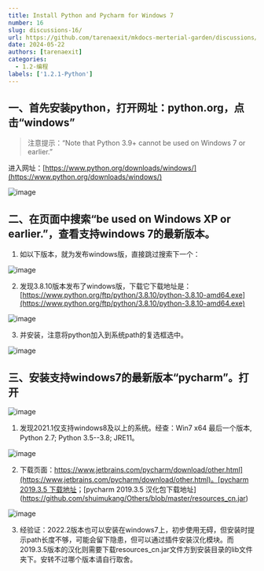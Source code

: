 ```yaml
---
title: Install Python and Pycharm for Windows 7
number: 16
slug: discussions-16/
url: https://github.com/tarenaexit/mkdocs-merterial-garden/discussions/16
date: 2024-05-22
authors: [tarenaexit]
categories: 
  - 1.2-编程
labels: ['1.2.1-Python']
---
```


## 一、首先安装python，打开网址：python.org，点击“windows”
> 注意提示：“Note that Python 3.9+ cannot be used on Windows 7 or earlier.”

进入网址：[https://www.python.org/downloads/windows/](https://www.python.org/downloads/windows/)

 ![image](https://cdn.ccsyue.com/picx-images-hosting/master/2024/05/image.6m3q8lpapw.webp)

## 二、在页面中搜索“be used on Windows XP or earlier.”，查看支持windows 7的最新版本。

1. 如以下版本，就为发布windows版，直接跳过搜索下一个：

![image](https://cdn.ccsyue.com/picx-images-hosting/master/2024/05/image.2ruypn7xem.webp) 

2. 发现3.8.10版本发布了windows版，下载它下载地址是：[https://www.python.org/ftp/python/3.8.10/python-3.8.10-amd64.exe](https://www.python.org/ftp/python/3.8.10/python-3.8.10-amd64.exe)
 
![image](https://cdn.ccsyue.com/picx-images-hosting/master/2024/05/image.4n7ji9kif9.webp)

3. 并安装，注意将python加入到系统path的复选框选中。

![image](https://cdn.ccsyue.com/picx-images-hosting/master/2024/05/image.13llsghxb1.webp)

## 三、安装支持windows7的最新版本“pycharm”。打开
 
![image](https://cdn.ccsyue.com/picx-images-hosting/master/2024/05/image.widx0vwsh.webp)

1. 发现2021.1仅支持windows8及以上的系统。经查：Win7 x64 最后一个版本, Python 2.7; Python 3.5--3.8; JRE11。
 
![image](https://cdn.ccsyue.com/picx-images-hosting/master/2024/05/image.9rj87jkvmi.webp)

2. 下载页面：[https://www.jetbrains.com/pycharm/download/other.html](https://www.jetbrains.com/pycharm/download/other.html)。[pycharm 2019.3.5 下载地址](https://download.jetbrains.com/python/pycharm-community-2019.3.5.exe?_ga=2.157697210.1848525680.1716362965-1210132645.1716362965&_gl=1*xu8jmo*_ga*MTIxMDEzMjY0NS4xNzE2MzYyOTY1*_ga_9J976DJZ68*MTcxNjM2Mjk2NS4xLjEuMTcxNjM2NDc0NC4wLjAuMA..)；[pycharm 2019.3.5 汉化包下载地址](https://github.com/shuimukang/Others/blob/master/resources_cn.jar)
 
![image](https://cdn.ccsyue.com/picx-images-hosting/master/2024/05/image.26lb3ce72g.webp)

3. 经验证：2022.2版本也可以安装在windows7上，初步使用无碍，但安装时提示path长度不够，可能会留下隐患，但可以通过插件安装汉化模块。而2019.3.5版本的汉化则需要下载resources_cn.jar文件方到安装目录的lib文件夹下。安转不过哪个版本请自行取舍。



<script src="https://giscus.app/client.js"
	data-repo="tarenaexit/mkdocs-merterial-garden"
	data-repo-id="RR_kgDOL4wNPw"
	data-mapping="number"
	data-term="16"
	data-reactions-enabled="1"
	data-emit-metadata="0"
	data-input-position="bottom"
	data-theme="light"
	data-lang="zh-CN"
	crossorigin="anonymous"
	async>
</script>
